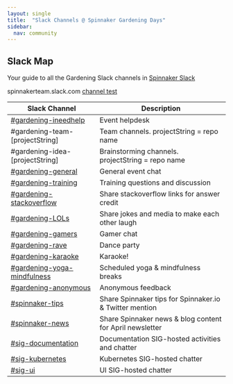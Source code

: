 ```yaml
---
layout: single
title:  "Slack Channels @ Spinnaker Gardening Days"
sidebar:
  nav: community
---
```

## Slack Map
Your guide to all the Gardening Slack channels in [Spinnaker Slack](https://join.spinnaker.io)

spinnakerteam.slack.com
[channel test](slack://channel?team={spinnakerteam}&id={gardening-general})

|Slack Channel|Description|
|-----|-----------------------|
|[#gardening-ineedhelp](slack://channel?team={spinnakerteam}&id={gardening-ineedhelp})|Event helpdesk|
|#gardening-team-[projectString]|Team channels. projectString = repo name|
|#gardening-idea-[projectString]|Brainstorming channels. projectString = repo name|
|[#gardening-general](slack://channel?team={spinnakerteam}&id={gardening-general})|General event chat|
|[#gardening-training](slack://channel?team={spinnakerteam}&id={gardening-training})|Training questions and discussion|
|[#gardening-stackoverflow](slack://channel?team={spinnakerteam}&id={gardening-stackoverflow})|Share stackoverflow links for answer credit|
|[#gardening-LOLs](slack://channel?team={spinnakerteam}&id={gardening-lols})|Share jokes and media to make each other laugh|
|[#gardening-gamers](slack://channel?team={spinnakerteam}&id={gardening-gamers})|Gamer chat|
|[#gardening-rave](slack://channel?team={spinnakerteam}&id={gardening-rave})|Dance party|
|[#gardening-karaoke](slack://channel?team={spinnakerteam}&id={gardening-karaoke})|Karaoke!|
|[#gardening-yoga-mindfulness](slack://channel?team={spinnakerteam}&id={gardening-yoga-mindfulness})|Scheduled yoga & mindfulness breaks|
|[#gardening-anonymous](slack://channel?team={spinnakerteam}&id={gardening-anonymous})|Anonymous feedback|
|[#spinnaker-tips](slack://channel?team={spinnakerteam}&id={spinnaker-tips})|Share Spinnaker tips for Spinnaker.io & Twitter mention |
|[#spinnaker-news](slack://channel?team={spinnakerteam}&id={spinnaker-news})|Share Spinnaker news & blog content for April newsletter|
|[#sig-documentation](slack://channel?team={spinnakerteam}&id={sig-documentation})|Documentation SIG-hosted activities and chatter|
|[#sig-kubernetes](slack://channel?team={spinnakerteam}&id={sig-kubernetes})|Kubernetes SIG-hosted chatter|
|[#sig-ui](slack://channel?team={spinnakerteam}&id={sig-ui})|UI SIG-hosted chatter|
